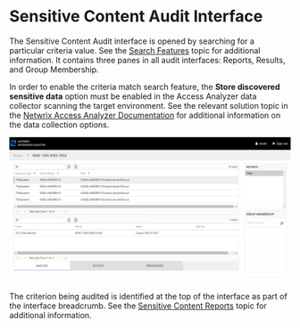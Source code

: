 # Sensitive Content Audit Interface

The Sensitive Content Audit interface is opened by searching for a particular criteria value. See
the [Search Features](search.md) topic for additional information. It contains three panes in all
audit interfaces: Reports, Results, and Group Membership.

In order to enable the criteria match search feature, the **Store discovered sensitive data** option
must be enabled in the Access Analyzer data collector scanning the target environment. See the
relevant solution topic in the
[Netwrix Access Analyzer Documentation](https://helpcenter.netwrix.com/category/accessanalyzer) for
additional information on the data collection options.

![Sensitive Content Audit Interface](../../../../../../../static/img/product_docs/accessinformationcenter/access/informationcenter/resourceaudit/navigate/files.webp)

The criterion being audited is identified at the top of the interface as part of the interface
breadcrumb. See the [Sensitive Content Reports](../sensitivecontent/overview.md) topic for
additional information.
